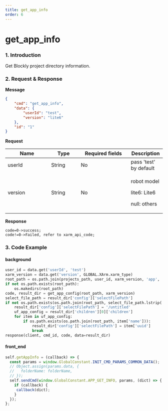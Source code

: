 ```yaml
---
title: get_app_info
order: 6
---
```

# get_app_info
### 1. Introduction
Get Blockly project directory information.
### 2. Request & Response
**Message**
```json
{
    "cmd": "get_app_info",
    "data": {
        "userId": "test",
        "version": "lite6"
    },
    "id": "1"
}
```
**Request**
<table data-full-width="true"><thead><tr><th width="123">Name</th><th width="79">Type</th><th width="144">Required fields</th><th>Description</th></tr></thead><tbody><tr><td>userId</td><td>String</td><td>No</td><td>pass 'test' by default</td></tr><tr><td>version</td><td>String</td><td>No</td><td><p>robot model</p><p>lite6: Lite6</p><p>null: others</p></td></tr></tbody></table>

**Response**
```
code=0->success;
code!=0->Failed, refer to xarm_api_code;
```

### 3. Code Example
#### background
```python
user_id = data.get('userId', 'test')
xarm_version = data.get('version', GLOBAL.XArm.xarm_type)
root_path = os.path.join(projects_path, user_id, xarm_version, 'app', 'myapp')
if not os.path.exists(root_path):
    os.makedirs(root_path)
code, result_dir = get_app_config(root_path, xarm_version)
select_file_path = result_dir['config']['selectFilePath']
if not os.path.exists(os.path.join(root_path, select_file_path.lstrip('/'))):
    result_dir['config']['selectFilePath'] = '/untitled'
    uf_app_config = result_dir['children'][0]['children']
    for item in uf_app_config:
        if os.path.exists(os.path.join(root_path, item['name'])):
            result_dir['config']['selectFilePath'] = item['uuid']
            break
response(client, cmd_id, code, data=result_dir)
```
#### front\_end
```javascript
self.getAppInfo = (callback) => {
  const params = window.GlobalConstant.INIT_CMD_PARAMS_COMMON_DATA();
  // Object.assign(params.data, {
  //   folderName: folderName,
  // });
  self.sendCmd(window.GlobalConstant.APP_GET_INFO, params, (dict) => {
    if (callback) {
	 callback(dict);
    }
  });
};
```
